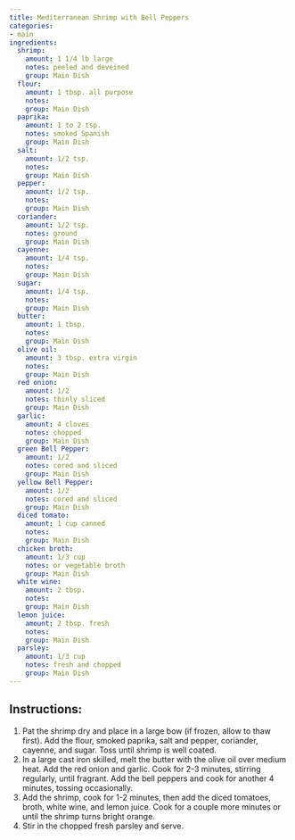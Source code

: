 ```yaml
---
title: Mediterranean Shrimp with Bell Peppers
categories:
- main
ingredients:
  shrimp:
    amount: 1 1/4 lb large
    notes: peeled and deveined
    group: Main Dish
  flour:
    amount: 1 tbsp. all purpose
    notes: 
    group: Main Dish
  paprika:
    amount: 1 to 2 tsp.
    notes: smoked Spanish
    group: Main Dish
  salt:
    amount: 1/2 tsp.
    notes: 
    group: Main Dish
  pepper:
    amount: 1/2 tsp.
    notes: 
    group: Main Dish
  coriander:
    amount: 1/2 tsp.
    notes: ground
    group: Main Dish
  cayenne:
    amount: 1/4 tsp.
    notes: 
    group: Main Dish
  sugar:
    amount: 1/4 tsp.
    notes: 
    group: Main Dish
  butter:
    amount: 1 tbsp.
    notes: 
    group: Main Dish
  olive oil:
    amount: 3 tbsp. extra virgin
    notes: 
    group: Main Dish
  red onion:
    amount: 1/2
    notes: thinly sliced
    group: Main Dish
  garlic:
    amount: 4 cloves
    notes: chopped
    group: Main Dish
  green Bell Pepper:
    amount: 1/2
    notes: cored and sliced
    group: Main Dish
  yellow Bell Pepper:
    amount: 1/2
    notes: cored and sliced
    group: Main Dish
  diced tomato:
    amount: 1 cup canned
    notes: 
    group: Main Dish
  chicken broth:
    amount: 1/3 cup
    notes: or vegetable broth
    group: Main Dish
  white wine:
    amount: 2 tbsp.
    notes: 
    group: Main Dish
  lemon juice:
    amount: 2 tbsp. fresh
    notes: 
    group: Main Dish
  parsley:
    amount: 1/3 cup
    notes: fresh and chopped
    group: Main Dish
---
```

## Instructions:
1.	Pat the shrimp dry and place in a large bow (if frozen, allow to thaw first). Add the flour, smoked paprika, salt and pepper, coriander, cayenne, and sugar. Toss until shrimp is well coated.
2.	In a large cast iron skilled, melt the butter with the olive oil over medium heat. Add the red onion and garlic. Cook for 2-3 minutes, stirring regularly, until fragrant. Add the bell peppers and cook for another 4 minutes, tossing occasionally.
3.	Add the shrimp, cook for 1-2 minutes, then add the diced tomatoes, broth, white wine, and lemon juice. Cook for a couple more minutes or until the shrimp turns bright orange.
4.	Stir in the chopped fresh parsley and serve.

